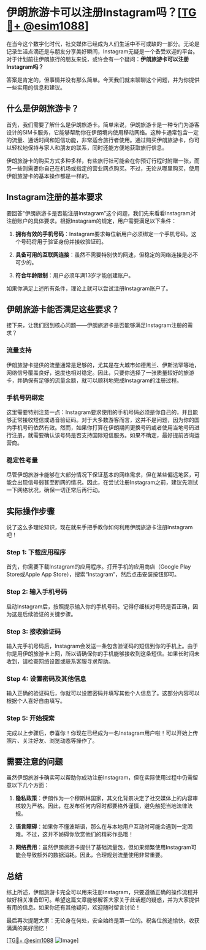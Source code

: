# 伊朗旅游卡可以注册Instagram吗？[[TG💪+ @esim1088](https://t.me/s/esim1088)]

在当今这个数字化时代，社交媒体已经成为人们生活中不可或缺的一部分。无论是记录生活点滴还是与朋友分享美好瞬间，Instagram无疑是一个备受欢迎的平台。对于计划前往伊朗旅行的朋友来说，或许会有一个疑问：**伊朗旅游卡可以注册Instagram吗？**

答案是肯定的，但事情并没有那么简单。今天我们就来聊聊这个问题，并为你提供一些实用的信息和建议。

## 什么是伊朗旅游卡？

首先，我们需要了解什么是伊朗旅游卡。简单来说，伊朗旅游卡是一种专门为游客设计的SIM卡服务，它能够帮助你在伊朗境内使用移动网络。这种卡通常包含一定的流量、通话时间和短信功能，非常适合旅行者使用。通过购买伊朗旅游卡，你可以轻松地保持与家人和朋友的联系，同时还能方便地获取旅行信息。

伊朗旅游卡的购买方式多种多样，有些旅行社可能会在你预订行程时附赠一张，而另一些则需要你自己在机场或指定的营业网点购买。不过，无论从哪里购买，使用伊朗旅游卡的基本操作都是一样的。

## Instagram注册的基本要求

要回答“伊朗旅游卡是否能注册Instagram”这个问题，我们先来看看Instagram对注册账户的具体要求。根据Instagram的规定，用户需要满足以下条件：

1. **拥有有效的手机号码**：Instagram要求每位新用户必须绑定一个手机号码。这个号码将用于验证身份并接收验证码。
   
2. **具备可用的互联网连接**：虽然不需要特别快的网速，但稳定的网络连接是必不可少的。

3. **符合年龄限制**：用户必须年满13岁才能创建账户。

如果你满足上述所有条件，理论上就可以尝试注册Instagram账户了。

## 伊朗旅游卡能否满足这些要求？

接下来，让我们回到核心问题——伊朗旅游卡是否能够满足Instagram注册的需求？

### 流量支持

伊朗旅游卡提供的流量通常是足够的，尤其是在大城市如德黑兰、伊斯法罕等地，网络信号覆盖良好，速度也相对稳定。因此，只要你选择了一张质量较好的旅游卡，并确保有足够的流量余额，就可以顺利地完成Instagram的注册过程。

### 手机号码绑定

这里需要特别注意一点：Instagram要求使用的手机号码必须是你自己的，并且能够正常接收短信或语音验证码。对于大多数游客而言，这并不是问题，因为你的国内手机号码依然有效。然而，如果你打算在伊朗期间更换号码或者使用当地号码进行注册，就需要确认该号码是否支持国际短信服务。如果不确定，最好提前咨询运营商。

### 稳定性考量

尽管伊朗旅游卡能够在大部分情况下保证基本的网络需求，但在某些偏远地区，可能会出现信号弱甚至断网的情况。因此，在尝试注册Instagram之前，建议先测试一下网络状况，确保一切正常后再行动。

## 实际操作步骤

说了这么多理论知识，现在就来手把手教你如何利用伊朗旅游卡注册Instagram吧！

### Step 1: 下载应用程序

首先，你需要下载Instagram的应用程序。打开手机的应用商店（Google Play Store或Apple App Store），搜索“Instagram”，然后点击安装按钮即可。

### Step 2: 输入手机号码

启动Instagram后，按照提示输入你的手机号码。记得仔细核对号码是否正确，因为这是后续验证的关键步骤。

### Step 3: 接收验证码

输入完手机号码后，Instagram会发送一条包含验证码的短信到你的手机上。由于你是用伊朗旅游卡上网，所以请确保你的手机能够接收到这条短信。如果长时间未收到，请检查网络设置或联系客服寻求帮助。

### Step 4: 设置密码及其他信息

输入正确的验证码后，你就可以设置密码并填写其他个人信息了。这部分内容可以根据个人喜好自由填写。

### Step 5: 开始探索

完成以上步骤后，恭喜你！你现在已经成为一名Instagram用户啦！可以开始上传照片、关注好友、浏览动态等操作了。

## 需要注意的问题

虽然伊朗旅游卡确实可以帮助你成功注册Instagram，但在实际使用过程中仍需留意以下几个方面：

1. **隐私政策**：伊朗作为一个穆斯林国家，其文化背景决定了社交媒体上的内容审核较为严格。因此，在发布任何内容时都要格外谨慎，避免触犯当地法律法规。

2. **语言障碍**：如果你不懂波斯语，那么在与本地用户互动时可能会遇到一定困难。不过，这并不妨碍你欣赏他们的精彩作品哦！

3. **网络费用**：虽然伊朗旅游卡提供了基础流量包，但如果频繁使用Instagram可能会导致额外的数据消耗。因此，合理规划流量使用非常重要。

## 总结

综上所述，伊朗旅游卡完全可以用来注册Instagram，只要遵循正确的操作流程并做好相关准备即可。希望这篇文章能够解答大家关于此话题的疑惑，并为大家提供有用的信息。如果你还有其他疑问，欢迎随时留言讨论！

最后再次提醒大家：无论身在何处，安全始终是第一位的。祝各位旅途愉快，收获满满的美好回忆！

[[TG💪+ @esim1088](https://t.me/s/esim1088) ![Image](https://i.postimg.cc/4NQfJmqS/Snipaste-2025-05-13-00-14-12.png)]